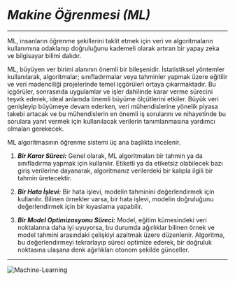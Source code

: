# ***Makine Öğrenmesi (ML)***
---

ML, insanların öğrenme şekillerini taklit etmek için veri ve algoritmaların kullanımına odaklanıp doğruluğunu kademeli olarak artıran bir yapay zeka ve bilgisayar bilimi dalıdır.

ML, büyüyen ver birimi alanının önemli bir bileşenidir. İstatistiksel yöntemler kullanılarak, algoritmalar; sınıfladırmalar veya tahminler yapmak üzere eğitilir ve veri madenciliği projelerinde temel içgörüleri ortaya çıkarmaktadır. Bu içgörüler, sonrasında uygulamlar ve işler dahilinde karar verme sürecini teşvik ederek, ideal anlamda önemli büyüme ölçütlerini etkiler. Büyük veri genişleyip büyümeye devam ederken, veri mühendislerine yönelik piyasa takebi artacak ve bu mühendislerin en önemli iş sorularını ve nihayetinde bu sorulara yanıt vermek için kullanılacak verilerin tanımlanmasına yardımcı olmaları gerekecek.

ML algoritmasının öğrenme sistemi üç ana başlıkta incelenir.

1. ***Bir Karar Süreci:*** 
Genel olarak, ML algoritmaları bir tahmin ya da sınıfladırma yapmak için kullanılır. Etiketli ya da etiketsiz olabilecek bazı giriş verilerine dayanarak, algoritmanız verilerdeki bir kalıpla ilgili bir tahmin üretecektir.

2. ***Bir Hata İşlevi:*** 
Bir hata işlevi, modelin tahminini değerlendirmek için kullanılır. Bilinen örnekler varsa, bir hata işlevi, modelin doğruluğunu değerlendirmek için bir kıyaslama yapabilir.

3. ***Bir Model Optimizasyonu Süreci:***
Model, eğitim kümesindeki veri noktalarına daha iyi uyuyorsa, bu durumda ağırlıklar bilinen örnek ve model tahmini arasındaki çelişkiyi azaltmak üzere düzenlenir. Algoritma, bu değerlendirmeyi tekrarlayıp süreci optimize ederek, bir doğruluk noktasına ulaşana denk ağırlıkları otonom şekilde günceller.
---

![Machine-Learning](https://user-images.githubusercontent.com/111229788/219676861-c359ba82-1f5a-4145-a4c9-be4427183116.jpg)
